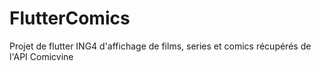 # FlutterComics
Projet de flutter ING4 d'affichage de films, series et comics récupérés de l'API Comicvine
